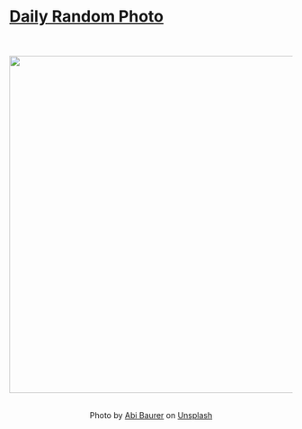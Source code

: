 # [Daily Random Photo](https://www.dailyrandomphoto.com/)

<div align="center">
  <br>
  <br>
  <a href="https://www.dailyrandomphoto.com/p/2021/2021-11-30/"><img src="https://images.unsplash.com/photo-1627932708427-232ca11ba026?crop=entropy&cs=tinysrgb&fit=max&fm=jpg&ixid=Mnw3NzUwOHwwfDF8cmFuZG9tfHx8fHx8fHx8MTYzODIzMTUzOA&ixlib=rb-1.2.1&q=80&w=1080" width="600px"></a>
  <br>
  <br>
  <p class="has-text-grey">Photo by <a href="https://unsplash.com/@abigailbaurer?utm_source=Daily%20Random%20Photo&amp;utm_medium=referral" target="_blank" rel="noopener noreferrer">Abi Baurer</a> on <a href="https://unsplash.com/photos/ZVQUakem-08?utm_source=Daily%20Random%20Photo&amp;utm_medium=referral" target="_blank" rel="noopener noreferrer">Unsplash</a></p>
</div>
